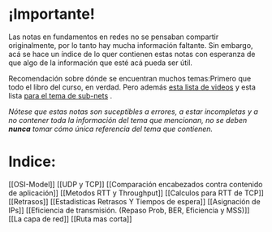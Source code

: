 # ¡Importante!
Las notas en fundamentos en redes no se pensaban compartir originalmente, por lo tanto hay mucha información faltante. Sin embargo, acá se hace un índice de lo quer contienen estas notas con esperanza de que algo de la información que esté acá pueda ser útil.

Recomendación sobre dónde se encuentran muchos temas:Primero que todo el libro del curso, en verdad. Pero además [esta lista de videos](https://www.youtube.com/playlist?list=PLIhvC56v63IJVXv0GJcl9vO5Z6znCVb1P) y esta lista [para el tema de sub-nets](https://www.youtube.com/playlist?list=PLIhvC56v63IKrRHh3gvZZBAGvsvOhwrRF) .

*Nótese que estas notas son suceptibles a errores, a estar incompletas y a no contener toda la información del tema que mencionan, no se deben **nunca** tomar cómo única referencia del tema que contienen.*

# Indice:
[[OSI-Model]]
[[UDP y TCP]]
[[Comparación encabezados contra contenido de aplicación]]
[[Metodos RTT y Throughput]]
[[Calculos para RTT de TCP]]
[[Retrasos]]
[[Estadisticas Retrasos Y Tiempos de espera]]
[[Asignación de IPs]]
[[Eficiencia de transmisión. (Repaso Prob, BER, Eficiencia y MSS)]]
[[La capa de red]]
[[Ruta mas corta]]
